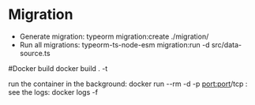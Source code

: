 # Migration

- Generate migration: typeorm migration:create ./migration/<migration-file-name>
- Run all migrations: typeorm-ts-node-esm migration:run -d src/data-source.ts

#Docker
build docker build . -t <imageTag>

run the container in the background: docker run --rm -d -p <port:port>/tcp <image-tag-name>:<image-version>
see the logs: docker logs -f <container-id>
